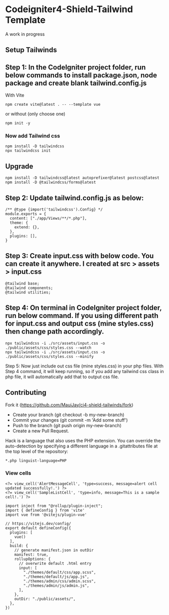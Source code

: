 # Codeigniter4-Shield-Tailwind Template

A work in progress

## Setup Tailwinds

## Step 1: In the CodeIgniter project folder, run below commands to install package.json, node package and create blank tailwind.config.js

With Vite

```
npm create vite@latest . -- --template vue
```
or without (only choose one)

```
npm init -y
```
### Now add Tailwind css

```
npm install -D tailwindcss
npx tailwindcss init
```

## Upgrade

```
npm install -D tailwindcss@latest autoprefixer@latest postcss@latest
npm install -D @tailwindcss/forms@latest
```

## Step 2: Update tailwind.config.js as below:

```code
/** @type {import('tailwindcss').Config} */
module.exports = {
  content: ["./app/Views/**/*.php"],
  theme: {
    extend: {},
  },
  plugins: [],
}
```

## Step 3: Create input.css with below code. You can create it anywhere. I created at src > assets > input.css

```code
@tailwind base;
@tailwind components;
@tailwind utilities;
```

## Step 4: On terminal in CodeIgniter project folder, run below command. If you using different path for input.css and output css (mine styles.css) then change path accordingly.

```code
npx tailwindcss -i ./src/assets/input.css -o ./public/assets/css/styles.css --watch
npx tailwindcss -i ./src/assets/input.css -o ./public/assets/css/styles.css --minify
```

Step 5: Now just include out css file (mine styles.css) in your php files. With Step 4 command, it will keep running, so if you add any tailwind css class in php file, it will automatically add that to output css file.

## Contributing

Fork it (https://github.com/MauiJay/ci4-shield-tailwinds/fork)

- Create your branch (git checkout -b my-new-branch)
- Commit your changes (git commit -m 'Add some stuff')
- Push to the branch (git push origin my-new-branch)
- Create a new Pull Request.


Hack is a language that also uses the PHP extension. You can override the auto-detection by specifying a different language in a .gitattributes file at the top level of the repository:

```
*.php linguist-language=PHP
```

### View cells
```
<?= view_cell('AlertMessageCell', 'type=success, message=alert cell updated successfully!.') ?>
<?= view_cell('SampleListCell', 'type=info, message=This is a sample cell!.') ?>
```

```
import inject from "@rollup/plugin-inject";
import { defineConfig } from 'vite'
import vue from '@vitejs/plugin-vue'

// https://vitejs.dev/config/
export default defineConfig({
  plugins: [
    vue()
  ],
  build: {
    // generate manifest.json in outDir
    manifest: true,
    rollupOptions: {
      // overwrite default .html entry
      input: [
        "./themes/default/css/app.scss",
        "./themes/default/js/app.js",
        "./themes/admin/css/admin.scss",
        "./themes/admin/js/admin.js",
      ],
    },
    outDir: "./public/assets/",
  },
})
```